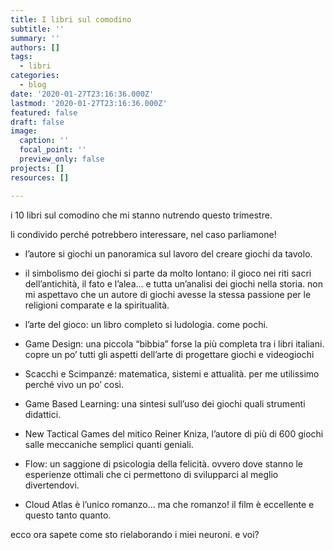 ```yaml
---
title: I libri sul comodino
subtitle: ''
summary: ''
authors: []
tags:
  - libri
categories:
  - blog
date: '2020-01-27T23:16:36.000Z'
lastmod: '2020-01-27T23:16:36.000Z'
featured: false
draft: false
image:
  caption: ''
  focal_point: ''
  preview_only: false
projects: []
resources: []

---
```


i 10 libri sul comodino che mi stanno nutrendo questo trimestre.

li condivido perché potrebbero interessare, nel caso parliamone!

- l’autore si giochi
un panoramica sul lavoro del creare giochi da tavolo.

- il simbolismo dei giochi
si parte da molto lontano: il gioco nei riti sacri dell’antichità, il fato e l’alea... e tutta un’analisi dei giochi nella storia. non mi aspettavo che un autore di giochi avesse la stessa passione per le religioni comparate e la spiritualità.

- l’arte del gioco: un libro completo si ludologia. come pochi.

- Game Design: una piccola “bibbia” forse la più completa tra i libri italiani. copre un po’ tutti gli aspetti dell’arte di progettare giochi e videogiochi

- Scacchi e Scimpanzé: matematica, sistemi e attualità. per me utilissimo perché vivo un po’ così.

- Game Based Learning: una sintesi sull’uso dei giochi quali strumenti didattici.

- New Tactical Games del mitico Reiner Kniza, l’autore di più di 600 giochi salle meccaniche semplici quanti geniali.

- Flow: un saggione di psicologia della felicità. ovvero dove stanno le esperienze ottimali che ci permettono di svilupparci al meglio divertendovi.

- Cloud Atlas è l’unico romanzo... ma che romanzo! il film è eccellente e questo tanto quanto.

ecco ora sapete come sto rielaborando i miei neuroni. e voi?
